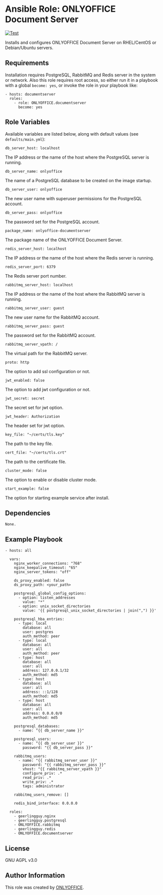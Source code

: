 # Ansible Role: ONLYOFFICE Document Server

[![Test](https://github.com/ONLYOFFICE/ansible-role-documentserver/actions/workflows/ci.yml/badge.svg)](https://github.com/ONLYOFFICE/ansible-role-documentserver/actions/workflows/ci.yml)

Installs and configures ONLYOFFICE Document Server on RHEL/CentOS or Debian/Ubuntu servers.

## Requirements

Installation requires PostgreSQL, RabbitMQ and Redis server in the system or network. Also this role requires root access, so either run it in a playbook with a global `become: yes`, or invoke the role in your playbook like:

    - hosts: documentserver
      roles:
        - role: ONLYOFFICE.documentserver
          become: yes

## Role Variables

Available variables are listed below, along with default values (see `defaults/main.yml`):

    db_server_host: localhost

The IP address or the name of the host where the PostgreSQL server is running.

    db_server_name: onlyoffice

The name of a PostgreSQL database to be created on the image startup.

    db_server_user: onlyoffice

The new user name with superuser permissions for the PostgreSQL account.

    db_server_pass: onlyoffice

The password set for the PostgreSQL account.

    package_name: onlyoffice-documentserver

The package name of the ONLYOFFICE Document Server.

    redis_server_host: localhost

The IP address or the name of the host where the Redis server is running.

    redis_server_port: 6379

The Redis server port number.

    rabbitmq_server_host: localhost

The IP address or the name of the host where the RabbitMQ server is running.

    rabbitmq_server_user: guest

The new user name for the RabbitMQ account.

    rabbitmq_server_pass: guest

The password set for the RabbitMQ account.

    rabbitmq_server_vpath: /

The virtual path for the RabbitMQ server.

    proto: http

The option to add ssl configuration or not.

    jwt_enabled: false

The option to add jwt configuration or not.

    jwt_secret: secret

The secret set for jwt option.

    jwt_header: Authorization

The header set for jwt option.

    key_file: "~/certs/tls.key"

The path to the key file.

    cert_file: "~/certs/tls.crt"

The path to the certificate file.

    cluster_mode: false

The option to enable or disable cluster mode.

    start_example: false

The option for starting example service after install.

## Dependencies

    None.

## Example Playbook

    - hosts: all

      vars:
        nginx_worker_connections: "768"
        nginx_keepalive_timeout: "65"
        nginx_server_tokens: "off"

        ds_proxy_enabled: false
        ds_proxy_path: <your_path>

        postgresql_global_config_options:
          - option: listen_addresses
            value: "*"
          - option: unix_socket_directories
            value: '{{ postgresql_unix_socket_directories | join(",") }}'

        postgresql_hba_entries:
          - type: local
            database: all
            user: postgres
            auth_method: peer
          - type: local
            database: all
            user: all
            auth_method: peer 
          - type: host
            database: all
            user: all
            address: 127.0.0.1/32
            auth_method: md5
          - type: host
            database: all
            user: all
            address: ::1/128
            auth_method: md5
          - type: host
            database: all
            user: all
            address: 0.0.0.0/0
            auth_method: md5

        postgresql_databases:
          - name: "{{ db_server_name }}"

        postgresql_users:
          - name: "{{ db_server_user }}"
            password: "{{ db_server_pass }}"
 
        rabbitmq_users:
          - name: "{{ rabbitmq_server_user }}"
            password: "{{ rabbitmq_server_pass }}"
            vhost: "{{ rabbitmq_server_vpath }}"
            configure_priv: .*
            read_priv: .*
            write_priv: .*
            tags: administrator

        rabbitmq_users_remove: []

        redis_bind_interface: 0.0.0.0

      roles:
        - geerlingguy.nginx
        - geerlingguy.postgresql
        - ONLYOFFICE.rabbitmq
        - geerlingguy.redis
        - ONLYOFFICE.documentserver

## License

GNU AGPL v3.0

## Author Information

This role was created by [ONLYOFFICE](https://www.onlyoffice.com/).
